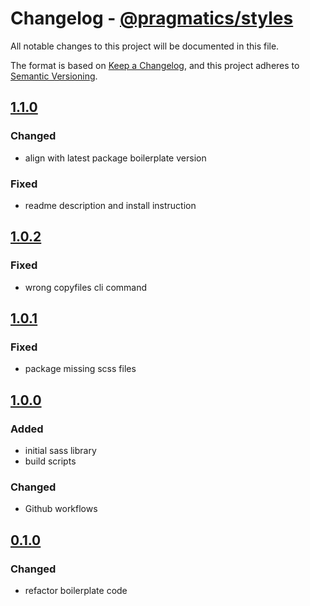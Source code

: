 # Changelog - [@pragmatics/styles]

All notable changes to this project will be documented in this file.

The format is based on [Keep a Changelog](https://keepachangelog.com/en/1.0.0/),
and this project adheres to [Semantic Versioning](https://semver.org/spec/v2.0.0.html).

## [1.1.0]

### Changed

- align with latest package boilerplate version

### Fixed

- readme description and install instruction

## [1.0.2]

### Fixed

- wrong copyfiles cli command

## [1.0.1]

### Fixed

- package missing scss files

## [1.0.0]

### Added

- initial sass library
- build scripts

### Changed

- Github workflows

## [0.1.0]

### Changed

- refactor boilerplate code

[1.1.0]: https://github.com/pvds/styles/tree/1.1.0
[1.0.2]: https://github.com/pvds/styles/tree/1.0.2
[1.0.1]: https://github.com/pvds/styles/tree/1.0.1
[1.0.0]: https://github.com/pvds/styles/tree/1.0.0
[0.1.0]: https://github.com/pvds/styles/tree/0.1.0
[@pragmatics/styles]: https://github.com/pvds/styles
